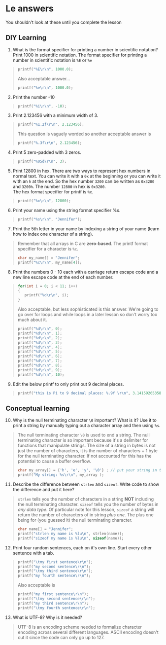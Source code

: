 # Le answers
You shouldn't look at these  until you complete the lesson 

## DIY Learning 
1. What is the format specifier for printing a number in scientific notation? Print 1000 in scientific notation.
The format specifier for printing a number in scientific notation is `%E` or `%e`
>```c
>printf("%E\r\n", 1000.0);
>```
> Also acceptable answer...
>```c
>printf("%e\r\n", 1000.0);
>```
2. Print the number -10
>```c
>printf("%i\r\n", -10);
>```
3. Print 2.123456 with a minimum width of 3.
>```c
>printf("%1.2f\r\n", 2.123456);
>```
>This question is vaguely worded so another acceptable answer is 
>```c
>printf("%.3f\r\n", 2.123456);
>```
4. Print 5 zero-padded with 3 zeros.
>```c
>printf("%05d\r\n", 3);
>```
5. Print 12800 in hex.
There are two ways to represent hex numbers in normal text. You can write it with a `0x` at the beginning or you can write it with an `h` at the end. So the hex number `3200` can be written as `0x3200` and `3200h`. The number `12800` in hex is `0x3200`.  
The hex format specifier for printf is `%x`. 
>```c
>printf("%x\r\n", 12800); 
>```
6. Print your name using the string format specifier %s.
>```c
>printf("%s\r\n", "Jennifer"); 
>```
7. Print the 5th letter in your name by indexing a string of your name (learn how to index one character of a string).  
> Remember that all arrays in C are **zero-based**. The printf format specifier for a character is `%c`. 
>```c
>char my_name[] = "Jennifer";
>printf("%c\r\n", my_name[4]); 
>```
8. Print the numbers 0 - 10 each with a carriage return escape code and a new line escape code at the end of each number.
>```c
>for(int i = 0; i < 11; i++)
>{
>    printf("%d\r\n", i);
>}
>```
> Also acceptable, but less sophisticated is this answer.  We're going to go over for loops and while loops in a later lesson so don't worry too much about it.  
>```c
>printf("%d\r\n", 0);
>printf("%d\r\n", 1);
>printf("%d\r\n", 2);
>printf("%d\r\n", 3);
>printf("%d\r\n", 4);
>printf("%d\r\n", 5);
>printf("%d\r\n", 6);
>printf("%d\r\n", 7);
>printf("%d\r\n", 8);
>printf("%d\r\n", 9);
>printf("%d\r\n", 10);
>```
9. Edit the below printf to only print out 9 decimal places. 
>```c
>printf("this is Pi to 9 decimal places: %.9f \r\n", 3.141592653589793238462643);
>```

## Conceptual learning 
10. Why is the null terminating character `\0` important? What is it? Use it to print a string by manually typing out a character array and then using `%s`.  
> The null terminating character `\0` is used to end a string. The null terminating character is so important because it's a delimiter for functions that manipulate strings. The size of a string in bytes is not just the number of characters, it is the number of characters + 1 byte for the null terminating character. If not accounted for this has the potential to cause a buffer overflow. 
>```c
>char my_array[] = {'h', 'e', 'y', '\0'} ; // put your string in this array 
>printf("My string: %s\r\n", my_array );
>```
11. Describe the difference between `strlen` and `sizeof`. Write code to show the difference and put it here?
> `strlen` tells you the number of characters in a string **NOT** including the null terminating character. 
> `sizeof` tells you the number of bytes in *any data type*. Of particular note for this lesson, `sizeof` a string will return the number of characters of in string *plus one*. The plus one being for (you guessed it) the null terminating character. 
>```c
>char name[] = "Jennifer"; 
>printf("strlen my name is %lu\n", strlen(name)); 
>printf("sizeof my name is %lu\n", sizeof(name)); 
>```
12. Print four random sentences, each on it's own line. Start every other sentence with a tab.
>```c
>printf("\tmy first sentence\r\n"); 
>printf("my second sentence\r\n"); 
>printf("\tmy third sentence\r\n");
>printf("my fourth sentence\r\n");
>```
> Also acceptable is 
>```c
>printf("my first sentence\r\n"); 
>printf("\tmy second sentence\r\n"); 
>printf("my third sentence\r\n");
>printf("\tmy fourth sentence\r\n");
>```
13. What is UTF-8? Why is it needed?
> UTF-8 is an encoding scheme needed to formalize character encoding across several different languages. ASCII encoding doesn't cut it since the code can only go up to 127. 
